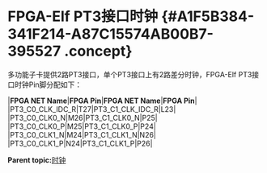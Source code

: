 # FPGA-Elf PT3接口时钟 {#A1F5B384-341F214-A87C15574AB00B7-395527 .concept}

多功能子卡提供2路PT3接口，单个PT3接口上有2路差分时钟，FPGA-Elf PT3接口时钟Pin脚分配如下：

|**FPGA NET Name**|**FPGA Pin**|**FPGA NET Name**|**FPGA Pin**|
|PT3\_C0\_CLK\_IDC\_R|T27|PT3\_C1\_CLK\_IDC\_R|L23|
|PT3\_C0\_CLK0\_N|M26|PT3\_C1\_CLK0\_N|P25|
|PT3\_C0\_CLK0\_P|M25|PT3\_C1\_CLK0\_P|P24|
|PT3\_C0\_CLK1\_N|M24|PT3\_C1\_CLK1\_N|N26|
|PT3\_C0\_CLK1\_P|N24|PT3\_C1\_CLK1\_P|P26|

**Parent topic:**[时钟](../concepts/EpicElfug_时钟.md)

